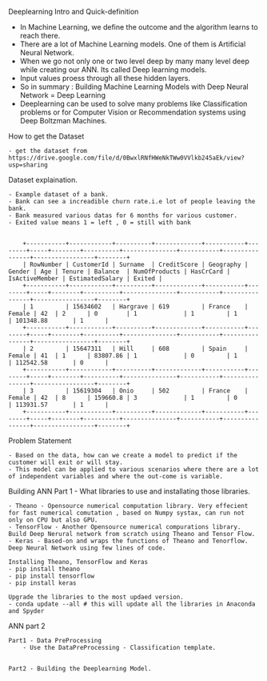 Deeplearning Intro and Quick-definition

- In Machine Learning, we define the outcome and the algorithm learns to reach there.
- There are a lot of Machine Learning models. One of them is Artificial Neural Network. 
- When we go not only one or two level deep by many many level deep while creating our ANN. Its called Deep learning models. 
- Input values proess through all these hidden layers. 
- So in summary : Building Machine Learning Models with Deep Neural Network = Deep Learning 
- Deeplearning can be used to solve many problems like Classification problems or for Computer Vision or Recommendation systems using Deep Boltzman Machines. 


How to get the Dataset

	- get the dataset from https://drive.google.com/file/d/0BwxlRNfHWeNkTWw0VVlkb245aEk/view?usp=sharing

Dataset explaination. 

	- Example dataset of a bank. 
	- Bank can see a increadible churn rate.i.e lot of people leaving the bank. 
	- Bank measured various datas for 6 months for various customer. 
	- Exited value means 1 = left , 0 = still with bank
 

		+-----------+------------+----------+-------------+-----------+--------+-----+--------+----------+---------------+-----------+----------------+-----------------+--------+
		| RowNumber | CustomerId | Surname  | CreditScore | Geography | Gender | Age | Tenure | Balance  | NumOfProducts | HasCrCard | IsActiveMember | EstimatedSalary | Exited |
		+-----------+------------+----------+-------------+-----------+--------+-----+--------+----------+---------------+-----------+----------------+-----------------+--------+
		| 1         | 15634602   | Hargrave | 619         | France    | Female | 42  | 2      | 0        | 1             | 1         | 1              | 101348.88       | 1      |
		+-----------+------------+----------+-------------+-----------+--------+-----+--------+----------+---------------+-----------+----------------+-----------------+--------+
		| 2         | 15647311   | Hill     | 608         | Spain     | Female | 41  | 1      | 83807.86 | 1             | 0         | 1              | 112542.58       | 0      |
		+-----------+------------+----------+-------------+-----------+--------+-----+--------+----------+---------------+-----------+----------------+-----------------+--------+
		| 3         | 15619304   | Onio     | 502         | France    | Female | 42  | 8      | 159660.8 | 3             | 1         | 0              | 113931.57       | 1      |
		+-----------+------------+----------+-------------+-----------+--------+-----+--------+----------+---------------+-----------+----------------+-----------------+--------+


Problem Statement

	- Based on the data, how can we create a model to predict if the customer will exit or will stay. 
	- This model can be applied to various scenarios where there are a lot of independent variables and where the out-come is variable. 

	
Building ANN Part 1 - What libraries to use and installating those libraries.
	
	- Theano - Opensource numerical computation library. Very effecient for fast numerical comutation , based on Numpy systax, can run not only on CPU but also GPU.
	- TensorFlow - Another Opensource numerical compurations library. Build Deep Nerural network from scratch using Theano and Tensor Flow. 
	- Keras - Based-on and wraps the functions of Theano and Tenorflow. Deep Neural Network using few lines of code.

	Installing Theano, TensorFlow and Keras
	- pip install theano
	- pip install tensorflow
	- pip install keras

	Upgrade the libraries to the most updaed version. 
	- conda update --all # this will update all the libraries in Anaconda and Spyder  

ANN part 2
	
	Part1 - Data PreProcessing
		- Use the DataPreProcessing - Classification template. 
	

	Part2 - Building the Deeplearning Model.

